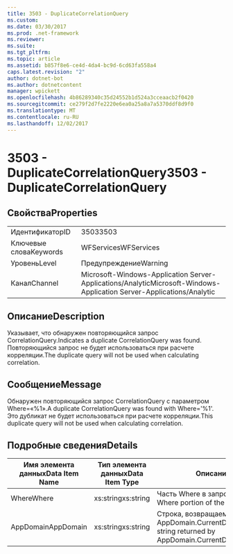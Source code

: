 ```yaml
---
title: 3503 - DuplicateCorrelationQuery
ms.custom: 
ms.date: 03/30/2017
ms.prod: .net-framework
ms.reviewer: 
ms.suite: 
ms.tgt_pltfrm: 
ms.topic: article
ms.assetid: b857f8e6-ce4d-4da4-bc9d-6cd63fa558a4
caps.latest.revision: "2"
author: dotnet-bot
ms.author: dotnetcontent
manager: wpickett
ms.openlocfilehash: 4b86289340c35d24552b1d524a3cceaacb2f0420
ms.sourcegitcommit: ce279f2d7fe2220e6ea0a25a8a7a5370ddf8d9f0
ms.translationtype: MT
ms.contentlocale: ru-RU
ms.lasthandoff: 12/02/2017
---
```

# <a name="3503---duplicatecorrelationquery"></a><span data-ttu-id="1f5f2-102">3503 - DuplicateCorrelationQuery</span><span class="sxs-lookup"><span data-stu-id="1f5f2-102">3503 - DuplicateCorrelationQuery</span></span>
## <a name="properties"></a><span data-ttu-id="1f5f2-103">Свойства</span><span class="sxs-lookup"><span data-stu-id="1f5f2-103">Properties</span></span>  
  
|||  
|-|-|  
|<span data-ttu-id="1f5f2-104">Идентификатор</span><span class="sxs-lookup"><span data-stu-id="1f5f2-104">ID</span></span>|<span data-ttu-id="1f5f2-105">3503</span><span class="sxs-lookup"><span data-stu-id="1f5f2-105">3503</span></span>|  
|<span data-ttu-id="1f5f2-106">Ключевые слова</span><span class="sxs-lookup"><span data-stu-id="1f5f2-106">Keywords</span></span>|<span data-ttu-id="1f5f2-107">WFServices</span><span class="sxs-lookup"><span data-stu-id="1f5f2-107">WFServices</span></span>|  
|<span data-ttu-id="1f5f2-108">Уровень</span><span class="sxs-lookup"><span data-stu-id="1f5f2-108">Level</span></span>|<span data-ttu-id="1f5f2-109">Предупреждение</span><span class="sxs-lookup"><span data-stu-id="1f5f2-109">Warning</span></span>|  
|<span data-ttu-id="1f5f2-110">Канал</span><span class="sxs-lookup"><span data-stu-id="1f5f2-110">Channel</span></span>|<span data-ttu-id="1f5f2-111">Microsoft-Windows-Application Server-Applications/Analytic</span><span class="sxs-lookup"><span data-stu-id="1f5f2-111">Microsoft-Windows-Application Server-Applications/Analytic</span></span>|  
  
## <a name="description"></a><span data-ttu-id="1f5f2-112">Описание</span><span class="sxs-lookup"><span data-stu-id="1f5f2-112">Description</span></span>  
 <span data-ttu-id="1f5f2-113">Указывает, что обнаружен повторяющийся запрос CorrelationQuery.</span><span class="sxs-lookup"><span data-stu-id="1f5f2-113">Indicates a duplicate CorrelationQuery was found.</span></span> <span data-ttu-id="1f5f2-114">Повторяющийся запрос не будет использоваться при расчете корреляции.</span><span class="sxs-lookup"><span data-stu-id="1f5f2-114">The duplicate query will not be used when calculating correlation.</span></span>  
  
## <a name="message"></a><span data-ttu-id="1f5f2-115">Сообщение</span><span class="sxs-lookup"><span data-stu-id="1f5f2-115">Message</span></span>  
 <span data-ttu-id="1f5f2-116">Обнаружен повторяющийся запрос CorrelationQuery с параметром Where=«%1».</span><span class="sxs-lookup"><span data-stu-id="1f5f2-116">A duplicate CorrelationQuery was found with Where='%1'.</span></span> <span data-ttu-id="1f5f2-117">Это дубликат не будет использоваться при расчете корреляции.</span><span class="sxs-lookup"><span data-stu-id="1f5f2-117">This duplicate query will not be used when calculating correlation.</span></span>  
  
## <a name="details"></a><span data-ttu-id="1f5f2-118">Подробные сведения</span><span class="sxs-lookup"><span data-stu-id="1f5f2-118">Details</span></span>  
  
|<span data-ttu-id="1f5f2-119">Имя элемента данных</span><span class="sxs-lookup"><span data-stu-id="1f5f2-119">Data Item Name</span></span>|<span data-ttu-id="1f5f2-120">Тип элемента данных</span><span class="sxs-lookup"><span data-stu-id="1f5f2-120">Data Item Type</span></span>|<span data-ttu-id="1f5f2-121">Описание</span><span class="sxs-lookup"><span data-stu-id="1f5f2-121">Description</span></span>|  
|--------------------|--------------------|-----------------|  
|<span data-ttu-id="1f5f2-122">Where</span><span class="sxs-lookup"><span data-stu-id="1f5f2-122">Where</span></span>|<span data-ttu-id="1f5f2-123">xs:string</span><span class="sxs-lookup"><span data-stu-id="1f5f2-123">xs:string</span></span>|<span data-ttu-id="1f5f2-124">Часть Where в запросе корреляции.</span><span class="sxs-lookup"><span data-stu-id="1f5f2-124">The Where portion of the correlation query.</span></span>|  
|<span data-ttu-id="1f5f2-125">AppDomain</span><span class="sxs-lookup"><span data-stu-id="1f5f2-125">AppDomain</span></span>|<span data-ttu-id="1f5f2-126">xs:string</span><span class="sxs-lookup"><span data-stu-id="1f5f2-126">xs:string</span></span>|<span data-ttu-id="1f5f2-127">Строка, возвращаемая AppDomain.CurrentDomain.FriendlyName.</span><span class="sxs-lookup"><span data-stu-id="1f5f2-127">The string returned by AppDomain.CurrentDomain.FriendlyName.</span></span>|
